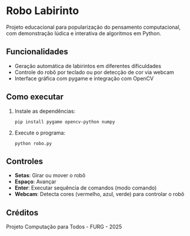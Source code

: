 # Robo Labirinto

Projeto educacional para popularização do pensamento computacional, com demonstração lúdica e interativa de algoritmos em Python.

## Funcionalidades

- Geração automática de labirintos em diferentes dificuldades
- Controle do robô por teclado ou por detecção de cor via webcam
- Interface gráfica com pygame e integração com OpenCV

## Como executar

1. Instale as dependências:
   ```
   pip install pygame opencv-python numpy
   ```
2. Execute o programa:
   ```
   python robo.py
   ```

## Controles

- **Setas**: Girar ou mover o robô
- **Espaço**: Avançar
- **Enter**: Executar sequência de comandos (modo comando)
- **Webcam**: Detecta cores (vermelho, azul, verde) para controlar o robô

## Créditos

Projeto Computação para Todos - FURG - 2025
